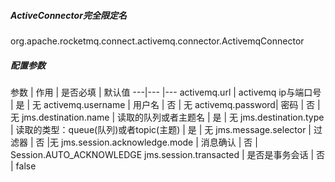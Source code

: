 ##### ActiveConnector完全限定名
org.apache.rocketmq.connect.activemq.connector.ActivemqConnector


##### 配置参数

参数 | 作用 | 是否必填 | 默认值
---|--- |---
activemq.url | activemq ip与端口号 | 是 | 无
activemq.username | 用户名 | 否 |  无
activemq.password|  密码    | 否  | 无
jms.destination.name | 读取的队列或者主题名   |  是 | 无
jms.destination.type | 读取的类型：queue(队列)或者topic(主题) | 是 | 无
jms.message.selector | 过滤器    |  否  |无
jms.session.acknowledge.mode | 消息确认  | 否 | Session.AUTO_ACKNOWLEDGE
jms.session.transacted | 是否是事务会话      | 否 | false
